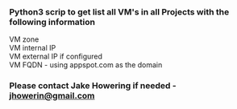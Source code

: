 ### Python3 scrip to get list all VM's in all Projects with the following information
VM zone <br>
VM internal IP <br>
VM external IP if configured <br>
VM FQDN - using appspot.com as the domain <br>
### Please contact Jake Howering if needed - jhowerin@gmail.com
